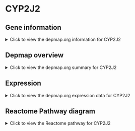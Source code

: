 <h1>CYP2J2</h1>

<h2>Gene information</h2>
<details>
  <summary>Click to view the depmap.org information for CYP2J2</summary>
  <p><a href="https://depmap.org/portal/gene/CYP2J2?tab=about" target="_BLANK">Open page in a new tab...</a></p>
  <iframe src="https://depmap.org/portal/gene/CYP2J2?tab=about" style="border:none;width:100%;height:800px"></iframe>
</details>

<h2>Depmap overview</h2>
<details>
  <summary>Click to view the depmap.org summary for CYP2J2</summary>
  <p><a href="https://depmap.org/portal/gene/CYP2J2?tab=overview" target="_BLANK">Open page in a new tab...</a></p>
  <iframe src="https://depmap.org/portal/gene/CYP2J2?tab=overview" style="border:none;width:100%;height:800px"></iframe>
</details>

<h2>Expression</h2>
<details>
  <summary>Click to view the depmap.org expression data for CYP2J2</summary>
  <p><a href="https://depmap.org/portal/gene/CYP2J2?tab=characterization" target="_BLANK">Open page in a new tab...</a></p>
  <iframe src="https://depmap.org/portal/gene/CYP2J2?tab=characterization" style="border:none;width:100%;height:800px"></iframe>
</details>



<h2>Reactome Pathway diagram</h2>
<details>
  <summary>Click to view the Reactome pathway for CYP2J2</summary>
  <p><a href="https://reactome.org/PathwayBrowser/#/R-HSA-2142670" target="_BLANK">Open page in a new tab...</a></p>
  <p>Synthesis of epoxy (EET) and dihydroxyeicosatrienoic acids (DHET)</p>
<iframe src="https://reactome.org/PathwayBrowser/#/R-HSA-2142670" style="border:none;width:100%;height:800px"></iframe>
</details>




